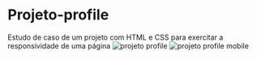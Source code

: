 # Projeto-profile
Estudo de caso de um projeto com HTML e CSS para exercitar a responsividade de uma página 
![projeto profile](https://user-images.githubusercontent.com/117363117/210186999-7bb6a688-55a7-4db5-95a0-5dd02c62e74b.PNG)
![projeto profile mobile](https://user-images.githubusercontent.com/117363117/210186998-f5155bd7-f6bd-426f-aae7-9e0dc76f7077.PNG)
